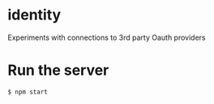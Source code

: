 # identity
Experiments with connections to 3rd party Oauth providers

# Run the server
```
$ npm start
```